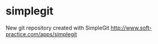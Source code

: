 simplegit
=========
New git repository created with SimpleGit
http://www.soft-practice.com/apps/simplegit
